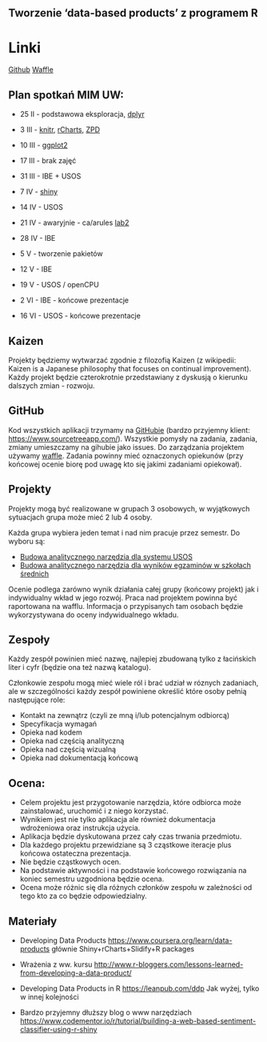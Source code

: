 Tworzenie ‘data-based products’ z programem R
---------------------------------------------

# Linki

[Github](https://pbiecek.gitbooks.io/przewodnik/content/Programowanie/jak_korzystac_z_serwisu_github_i_waffle.html)
[Waffle](https://pbiecek.gitbooks.io/przewodnik/content/Programowanie/jak_korzystac_z_serwisu_waffle.html)



Plan spotka&#324; MIM UW:
-------------------------

* 25 II - podstawowa eksploracja, [dplyr](https://rawgithub.com/pbiecek/DataProducts/master/MIMUW_2016/materialy/dplyr/dplyr.html)
* 3 III - [knitr](https://pbiecek.gitbooks.io/przewodnik/content/Programowanie/jak_tworzyc_raporty.html), [rCharts](https://pbiecek.gitbooks.io/przewodnik/content/Wizualizacja/jak_tworzyc_interaktywne_wykresy.html), [ZPD](https://rawgit.com/pbiecek/DataProducts/master/MIMUW_2016/WynikiEgzaminacyjne/wczytaj.html)
* 10 III - [ggplot2](https://pbiecek.gitbooks.io/przewodnik/content/Wizualizacja/jak_tworzyc_wykresy_ggplot2.html)

* 17 III - brak zajęć
* 31 III - IBE + USOS

* 7 IV - [shiny](https://pbiecek.gitbooks.io/przewodnik/content/Programowanie/jak_tworzyc_aplikajce.html)

* 14 IV - USOS
* 21 IV - awaryjnie - ca/arules [lab2](https://github.com/pbiecek/StatystykaII/blob/master/MIMUW_2016/materialy/lab6.Rmd)

* 28 IV - IBE

* 5 V - tworzenie pakietów
* 12 V - IBE

* 19 V - USOS / openCPU

* 2 VI - IBE - końcowe prezentacje
* 16 VI - USOS - końcowe prezentacje


Kaizen
------

Projekty będziemy wytwarzać zgodnie z filozofią Kaizen (z wikipedii: Kaizen is a Japanese philosophy that focuses on continual improvement).
Każdy projekt będzie czterokrotnie przedstawiany z dyskusją o kierunku dalszych zmian - rozwoju. 


GitHub
------

Kod wszystkich aplikacji trzymamy na [GitHubie](https://github.com/pbiecek/DataProducts/tree/master/MIMUW_2016) (bardzo przyjemny klient: https://www.sourcetreeapp.com/).
Wszystkie pomysły na zadania, zadania, zmiany umieszczamy na gihubie jako issues. 
Do zarządzania projektem używamy [waffle](https://waffle.io/pbiecek/DataProducts).
Zadania powinny mieć oznaczonych opiekunów (przy końcowej ocenie biorę pod uwagę kto się jakimi zadaniami opiekował).


Projekty
--------

Projekty mogą być realizowane w grupach 3 osobowych, w wyjątkowych sytuacjach grupa może mieć 2 lub 4 osoby. 

Każda grupa wybiera jeden temat i nad nim pracuje przez semestr.
Do wyboru są:

* [Budowa analitycznego narzędzia dla systemu USOS](https://github.com/pbiecek/DataProducts/tree/master/MIMUW_2016/USOS)
* [Budowa analitycznego narzędzia dla wyników egzaminów w szkołach średnich](https://github.com/pbiecek/DataProducts/tree/master/MIMUW_2016/WynikiEgzaminacyjne)

Ocenie podlega zarówno wynik działania całej grupy (końcowy projekt) jak i indywidualny wkład w jego rozwój. 
Praca nad projektem powinna być raportowana na wafflu. 
Informacja o przypisanych tam osobach będzie wykorzystywana do oceny indywidualnego wkładu.


Zespoły
-------

Każdy zespół powinien mieć nazwę, najlepiej zbudowaną tylko z łacińskich liter i cyfr (będzie ona też nazwą katalogu).

Członkowie zespołu mogą mieć wiele ról i brać udział w róznych zadaniach, ale w szczególności każdy zespół powiniene określić które osoby pełnią następujące role:

* Kontakt na zewnątrz (czyli ze mną i/lub potencjalnym odbiorcą)
* Specyfikacja wymagań
* Opieka nad kodem
* Opieka nad częścią analityczną
* Opieka nad częścią wizualną
* Opieka nad dokumentacją końcową


Ocena:
------

* Celem projektu jest przygotowanie narzędzia, które odbiorca może zainstalować, uruchomić i z niego korzystać.
* Wynikiem jest nie tylko aplikacja ale również dokumentacja wdrożeniowa oraz instrukcja użycia.
* Aplikacja będzie dyskutowana przez cały czas trwania przedmiotu. 
* Dla każdego projektu przewidziane są 3 cząstkowe iteracje plus końcowa ostateczna prezentacja.
* Nie będzie cząstkowych ocen.
* Na podstawie aktywności i na podstawie końcowego rozwiązania na koniec semestru uzgodniona będzie ocena.
* Ocena może różnic się dla różnych członków zespołu w zależności od tego kto za co będzie odpowiedzialny.


Materiały
---------

* Developing Data Products
https://www.coursera.org/learn/data-products
głównie Shiny+rCharts+Slidify+R packages

* Wrażenia z ww. kursu
http://www.r-bloggers.com/lessons-learned-from-developing-a-data-product/

* Developing Data Products in R
https://leanpub.com/ddp
Jak wyżej, tylko w innej kolejności

* Bardzo przyjemny dłuższy blog o www narzędziach
https://www.codementor.io/r/tutorial/building-a-web-based-sentiment-classifier-using-r-shiny


